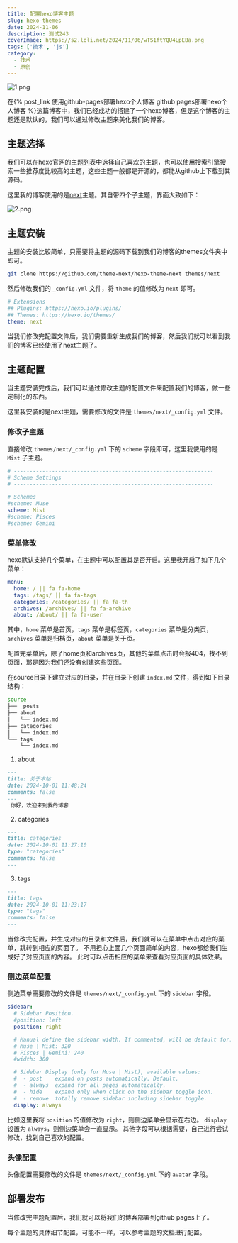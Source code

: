 ```yaml
---
title: 配置hexo博客主题
slug: hexo-themes
date: 2024-11-06
description: 测试243
coverImage: https://s2.loli.net/2024/11/06/wTS1ftYQU4LpEBa.png
tags: ['技术', 'js']
category: 
  - 技术
  - 原创
---
```


![1.png](https://s2.loli.net/2024/11/06/wTS1ftYQU4LpEBa.png)

在{% post_link 使用github-pages部署hexo个人博客 github pages部署hexo个人博客  %}这篇博客中，我们已经成功的搭建了一个hexo博客，但是这个博客的主题还是默认的，我们可以通过修改主题来美化我们的博客。

<!--more-->

## 主题选择
我们可以在hexo官网的[主题列表](https://hexo.io/themes/)中选择自己喜欢的主题，也可以使用搜索引擎搜索一些推荐度比较高的主题，这些主题一般都是开源的，都能从github上下载到其源码。

这里我的博客使用的是[next](https://github.com/theme-next/hexo-theme-next)主题。其自带四个子主题，界面大致如下：

![2.png](https://s2.loli.net/2024/11/06/GDdRQXV4efE5jP6.png)

## 主题安装
主题的安装比较简单，只需要将主题的源码下载到我们的博客的themes文件夹中即可。

```bash
git clone https://github.com/theme-next/hexo-theme-next themes/next
```

然后修改我们的 `_config.yml` 文件，将 `theme` 的值修改为 `next` 即可。

```yaml
# Extensions
## Plugins: https://hexo.io/plugins/
## Themes: https://hexo.io/themes/
theme: next
```

当我们修改完配置文件后，我们需要重新生成我们的博客，然后我们就可以看到我们的博客已经使用了next主题了。

## 主题配置
当主题安装完成后，我们可以通过修改主题的配置文件来配置我们的博客，做一些定制化的东西。

这里我安装的是next主题，需要修改的文件是 `themes/next/_config.yml` 文件。

### 修改子主题
直接修改 `themes/next/_config.yml` 下的 `scheme` 字段即可，这里我使用的是 `Mist` 子主题。

```yaml
# ---------------------------------------------------------------
# Scheme Settings
# ---------------------------------------------------------------

# Schemes
#scheme: Muse
scheme: Mist
#scheme: Pisces
#scheme: Gemini
```

### 菜单修改
hexo默认支持几个菜单，在主题中可以配置其是否开启。这里我开启了如下几个菜单：

```yaml
menu:
  home: / || fa fa-home
  tags: /tags/ || fa fa-tags
  categories: /categories/ || fa fa-th
  archives: /archives/ || fa fa-archive
  about: /about/ || fa fa-user
```

其中，`home` 菜单是首页，`tags` 菜单是标签页，`categories` 菜单是分类页，`archives` 菜单是归档页，`about` 菜单是关于页。

配置完菜单后，除了home页和archives页，其他的菜单点击时会报404，找不到页面，那是因为我们还没有创建这些页面。

在source目录下建立对应的目录，并在目录下创建 `index.md` 文件，得到如下目录结构：

```bash
source
├── _posts
├── about
│   └── index.md
├── categories
│   └── index.md
└── tags
    └── index.md
```

1. about
  ```md
  ---
  title: 关于本站
  date: 2024-10-01 11:48:24
  comments: false
  ---
   你好，欢迎来到我的博客
  ```
2. categories
  ```md
  ---
  title: categories
  date: 2024-10-01 11:27:10
  type: "categories"
  comments: false
  ---
  ```
3. tags
  ```md
  ---
  title: tags
  date: 2024-10-01 11:23:17
  type: "tags"
  comments: false
  ---
  ```

当修改完配置，并生成对应的目录和文件后，我们就可以在菜单中点击对应的菜单，跳转到相应的页面了。
不用担心上面几个页面简单的内容，hexo都给我们生成好了对应页面的内容。
此时可以点击相应的菜单来查看对应页面的具体效果。

### 侧边菜单配置
侧边菜单需要修改的文件是 `themes/next/_config.yml` 下的 `sidebar` 字段。

```yaml
sidebar:
  # Sidebar Position.
  #position: left
  position: right

  # Manual define the sidebar width. If commented, will be default for:
  # Muse | Mist: 320
  # Pisces | Gemini: 240
  #width: 300

  # Sidebar Display (only for Muse | Mist), available values:
  #  - post    expand on posts automatically. Default.
  #  - always  expand for all pages automatically.
  #  - hide    expand only when click on the sidebar toggle icon.
  #  - remove  totally remove sidebar including sidebar toggle.
  display: always
```

比如这里我将 `position` 的值修改为 `right`，则侧边菜单会显示在右边。
`display`设置为 `always`，则侧边菜单会一直显示。
其他字段可以根据需要，自己进行尝试修改，找到自己喜欢的配置。

### 头像配置
头像配置需要修改的文件是 `themes/next/_config.yml` 下的 `avatar` 字段。

## 部署发布
当修改完主题配置后，我们就可以将我们的博客部署到github pages上了。

每个主题的具体细节配置，可能不一样，可以参考主题的文档进行配置。
